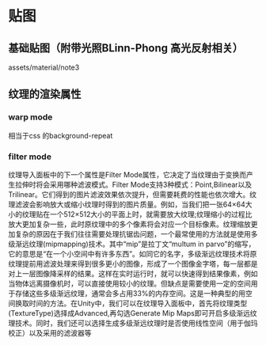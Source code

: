 ﻿# 贴图

## 基础贴图（附带光照BLinn-Phong 高光反射相关）

assets/material/note3

## 纹理的渲染属性

### warp mode

相当于css 的background-repeat

### filter mode

纹理导入面板中的下一个属性是Filter Mode属性，它决定了当纹理由于变换而产生拉伸时将会采用哪种滤波模式。Filter Mode支持3种模式：Point,Bilinear以及Trilinear。它们得到的图片滤波效果依次提升，但需要耗费的性能也依次增大。纹理滤波会影响放大或缩小纹理时得到的图片质量。例如，当我们把一张64×64大小的纹理贴在一个512×512大小的平面上时，就需要放大纹理;纹理缩小的过程比放大更加复杂一些，此时原纹理中的多个像素将会对应一个目标像素。纹理缩放更加复杂的原因在于我们往往需要处理抗锯齿问题，一个最常使用的方法就是使用多级渐远纹理(mipmapping)技术。其中“mip”是拉丁文“multum in parvo”的缩写，它的意思是“在一个小空间中有许多东西”。如同它的名字，多级渐远纹理技术将原纹理提前用滤波处理来得到很多更小的图像，形成了一个图像金字塔，每一层都是对上一层图像降采样的结果。这样在实时运行时，就可以快速得到结果像素，例如当物体远离摄像机时，可以直接使用较小的纹理。但缺点是需要使用一定的空间用于存储这些多级渐远纹理，通常会多占用33%的内存空间。这是一种典型的用空间换取时间的方法。在Unity中，我们可以在纹理导入面板中，首先将纹理类型(TextureType)选择成Advanced,再勾选Generate Mip Maps即可开启多级渐远纹理技术。同时，我们还可以选择生成多级渐远纹理时是否使用线性空间（用于伽玛校正）以及采用的滤波器等
